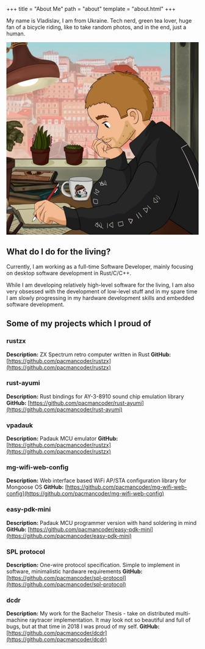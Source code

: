 +++
title = "About Me"
path = "about"
template = "about.html"
+++

My name is Vladislav, I am from Ukraine. Tech nerd, green tea lover, huge fan of a
bicycle riding, like to take random photos, and in the end, just a human.

![My photo](photo.jpg)

## What do I do for the living?
Currently, I am working as a full-time Software
Developer, mainly focusing on desktop software development in Rust/C/C++.

While I am developing relatively high-level software for the living, I am also very obsessed
with the development of low-level stuff and in my spare time I am slowly progressing
in my hardware development skills and embedded software development.

## Some of my projects which I proud of

### rustzx
**Description:** ZX Spectrum retro computer written in Rust
**GitHub:** [https://github.com/pacmancoder/rustzx](https://github.com/pacmancoder/rustzx)

### rust-ayumi
**Description:** Rust bindings for AY-3-8910 sound chip emulation library
**GitHub:** [https://github.com/pacmancoder/rust-ayumi](https://github.com/pacmancoder/rust-ayumi)

### vpadauk
**Description:** Padauk MCU emulator
**GitHub:** [https://github.com/pacmancoder/rustzx](https://github.com/pacmancoder/rustzx)

### mg-wifi-web-config
**Description:** Web interface based WiFi AP/STA configuration library for Mongoose OS
**GitHub:** [https://github.com/pacmancoder/mg-wifi-web-config](https://github.com/pacmancoder/mg-wifi-web-config)

### easy-pdk-mini
**Description:** Padauk MCU programmer version with hand soldering in mind
**GitHub:** [https://github.com/pacmancoder/easy-pdk-mini](https://github.com/pacmancoder/easy-pdk-mini)

### SPL protocol
**Description:** One-wire protocol specification. Simple to implement in software, minimalistic hardware requirements
**GitHub:** [https://github.com/pacmancoder/spl-protocol](https://github.com/pacmancoder/spl-protocol)

### dcdr
**Description:** My work for the Bachelor Thesis - take on distributed multi-machine raytracer implementation.
It may look not so beautiful and full of bugs, but at that time in 2018 I was proud of my self.
**GitHub:** [https://github.com/pacmancoder/dcdr](https://github.com/pacmancoder/dcdr)
